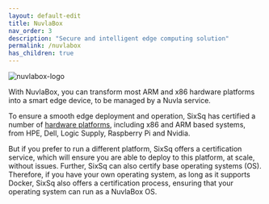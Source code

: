 ```yaml
---
layout: default-edit
title: NuvlaBox
nav_order: 3
description: "Secure and intelligent edge computing solution"
permalink: /nuvlabox
has_children: true
---
```


![nuvlabox-logo](/docs/assets/nuvlabox-logo.png)

With NuvlaBox, you can transform most ARM and x86 hardware platforms into a smart edge device, to be managed by a Nuvla service.

To ensure a smooth edge deployment and operation, SixSq has certified a number of [hardware platforms](https://sixsq.com/products-and-services/nuvlabox/tech-spec), including x86 and ARM based systems, from HPE, Dell, Logic Supply, Raspberry Pi and Nvidia.  


But if you prefer to run a different platform, SixSq offers a certification service, which will ensure you are able to deploy to this platform, at scale, without issues. Further, SixSq can also certify base operating systems (OS).  Therefore, if you have your own operating system, as long as it supports Docker, SixSq also offers a certification process, ensuring that your operating system can run as a NuvlaBox OS. 



